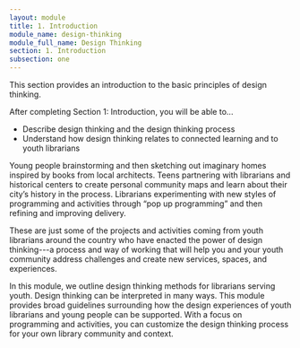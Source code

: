 ```yaml
---
layout: module
title: 1. Introduction
module_name: design-thinking
module_full_name: Design Thinking
section: 1. Introduction
subsection: one
---
```


This section provides an introduction to the basic principles of design thinking.


<div class="objectives">
<p>After completing Section 1: Introduction, you will be able to...</p>
<ul>
  <li>Describe design thinking and the design thinking process</li>
  <li>Understand how design thinking relates to connected learning and to youth librarians</li>
</ul>
</div>

Young people brainstorming and then sketching out imaginary homes inspired by books from local architects.  Teens partnering with librarians and historical centers to create personal community maps and learn about their city’s history in the process. Librarians experimenting with new styles of programming and activities through “pop up programming” and then refining and improving delivery.  

These are just some of the projects and activities coming from youth librarians around the country who have enacted the power of design thinking---a process and way of working that will help you and your youth community address challenges and create new services, spaces, and experiences. 

In this module, we outline design thinking methods for librarians serving youth. Design thinking can be interpreted in many ways. This module provides broad guidelines surrounding how the design experiences of youth librarians and young people can be supported. With a focus on programming and activities, you can customize the design thinking process for your own library community and context. 
